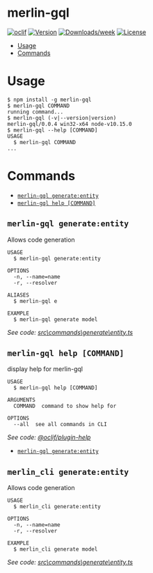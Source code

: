 merlin-gql
==========



[![oclif](https://img.shields.io/badge/cli-oclif-brightgreen.svg)](https://oclif.io)
[![Version](https://img.shields.io/npm/v/merlin_cli.svg)](https://npmjs.org/package/merlin_cli)
[![Downloads/week](https://img.shields.io/npm/dw/merlin_cli.svg)](https://npmjs.org/package/merlin_cli)
[![License](https://img.shields.io/npm/l/merlin_cli.svg)](https://github.com/ezequielzacca/merlin_cli/blob/master/package.json)

<!-- toc -->
* [Usage](#usage)
* [Commands](#commands)
<!-- tocstop -->
# Usage
<!-- usage -->
```sh-session
$ npm install -g merlin-gql
$ merlin-gql COMMAND
running command...
$ merlin-gql (-v|--version|version)
merlin-gql/0.0.4 win32-x64 node-v10.15.0
$ merlin-gql --help [COMMAND]
USAGE
  $ merlin-gql COMMAND
...
```
<!-- usagestop -->
# Commands
<!-- commands -->
* [`merlin-gql generate:entity`](#merlin-gql-generateentity)
* [`merlin-gql help [COMMAND]`](#merlin-gql-help-command)

## `merlin-gql generate:entity`

Allows code generation

```
USAGE
  $ merlin-gql generate:entity

OPTIONS
  -n, --name=name
  -r, --resolver

ALIASES
  $ merlin-gql e

EXAMPLE
  $ merlin-gql generate model
```

_See code: [src\commands\generate\entity.ts](https://github.com/ezequielzacca/merlin_cli/blob/v0.0.4/src\commands\generate\entity.ts)_

## `merlin-gql help [COMMAND]`

display help for merlin-gql

```
USAGE
  $ merlin-gql help [COMMAND]

ARGUMENTS
  COMMAND  command to show help for

OPTIONS
  --all  see all commands in CLI
```

_See code: [@oclif/plugin-help](https://github.com/oclif/plugin-help/blob/v3.1.0/src\commands\help.ts)_
<!-- commandsstop -->
* [`merlin-gql generate:entity`](#merlin_cli-generateentity)

## `merlin_cli generate:entity`

Allows code generation

```
USAGE
  $ merlin_cli generate:entity

OPTIONS
  -n, --name=name
  -r, --resolver

EXAMPLE
  $ merlin_cli generate model
```

_See code: [src\commands\generate\entity.ts](https://github.com/ezequielzacca/merlin_cli/blob/v0.0.0/src\commands\generate\entity.ts)_
